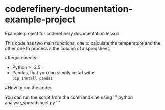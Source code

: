 # coderefinery-documentation-example-project
Example project for coderefinery documentation lesson

This code has two main functions, one to calculate the temperature and the other one to process a the column of a spredsheet.

#Requirements:
- Python >=3.5
- Pandas, that you can simply install with:  
   <code>pip install pandas</code>
   
#How to run the code:

You can run the script from the command-line using
'''
python analyse_spreadsheet.py
'''
